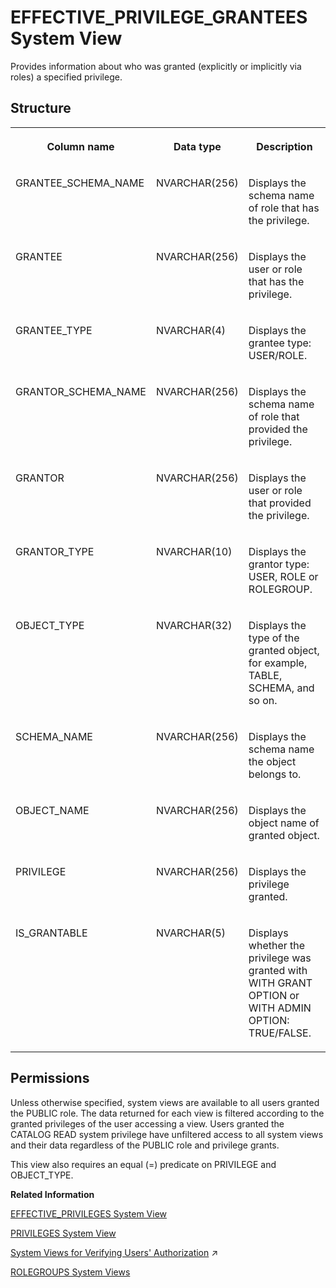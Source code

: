 <!-- loio2a8987c66cdf4baeb299de52eedf88c9 -->

# EFFECTIVE\_PRIVILEGE\_GRANTEES System View

Provides information about who was granted \(explicitly or implicitly via roles\) a specified privilege.



## Structure


<table>
<tr>
<th valign="top">

Column name

</th>
<th valign="top">

Data type

</th>
<th valign="top">

Description

</th>
</tr>
<tr>
<td valign="top">

GRANTEE\_SCHEMA\_NAME

</td>
<td valign="top">

NVARCHAR\(256\)

</td>
<td valign="top">

Displays the schema name of role that has the privilege.

</td>
</tr>
<tr>
<td valign="top">

GRANTEE

</td>
<td valign="top">

NVARCHAR\(256\)

</td>
<td valign="top">

Displays the user or role that has the privilege.

</td>
</tr>
<tr>
<td valign="top">

GRANTEE\_TYPE

</td>
<td valign="top">

NVARCHAR\(4\)

</td>
<td valign="top">

Displays the grantee type: USER/ROLE.

</td>
</tr>
<tr>
<td valign="top">

GRANTOR\_SCHEMA\_NAME

</td>
<td valign="top">

NVARCHAR\(256\)

</td>
<td valign="top">

Displays the schema name of role that provided the privilege.

</td>
</tr>
<tr>
<td valign="top">

GRANTOR

</td>
<td valign="top">

NVARCHAR\(256\)

</td>
<td valign="top">

Displays the user or role that provided the privilege.

</td>
</tr>
<tr>
<td valign="top">

GRANTOR\_TYPE

</td>
<td valign="top">

NVARCHAR\(10\)

</td>
<td valign="top">

Displays the grantor type: USER, ROLE or ROLEGROUP.

</td>
</tr>
<tr>
<td valign="top">

OBJECT\_TYPE

</td>
<td valign="top">

NVARCHAR\(32\)

</td>
<td valign="top">

Displays the type of the granted object, for example, TABLE, SCHEMA, and so on.

</td>
</tr>
<tr>
<td valign="top">

SCHEMA\_NAME

</td>
<td valign="top">

NVARCHAR\(256\)

</td>
<td valign="top">

Displays the schema name the object belongs to.

</td>
</tr>
<tr>
<td valign="top">

OBJECT\_NAME

</td>
<td valign="top">

NVARCHAR\(256\)

</td>
<td valign="top">

Displays the object name of granted object.

</td>
</tr>
<tr>
<td valign="top">

PRIVILEGE

</td>
<td valign="top">

NVARCHAR\(256\)

</td>
<td valign="top">

Displays the privilege granted.

</td>
</tr>
<tr>
<td valign="top">

IS\_GRANTABLE

</td>
<td valign="top">

NVARCHAR\(5\)

</td>
<td valign="top">

Displays whether the privilege was granted with WITH GRANT OPTION or WITH ADMIN OPTION: TRUE/FALSE.

</td>
</tr>
</table>



<a name="loio2a8987c66cdf4baeb299de52eedf88c9__section_jyc_vdk_h2b"/>

## Permissions

Unless otherwise specified, system views are available to all users granted the PUBLIC role. The data returned for each view is filtered according to the granted privileges of the user accessing a view. Users granted the CATALOG READ system privilege have unfiltered access to all system views and their data regardless of the PUBLIC role and privilege grants.

This view also requires an equal \(=\) predicate on PRIVILEGE and OBJECT\_TYPE.

**Related Information**  


[EFFECTIVE\_PRIVILEGES System View](effective-privileges-system-view-20a2f3e.md "Provides the privileges of the specified user.")

[PRIVILEGES System View](privileges-system-view-20cc29b.md "Provides information about available privileges.")

[System Views for Verifying Users' Authorization](https://help.sap.com/viewer/a1317de16a1e41a6b0ff81849d80713c/2024_3_QRC/en-US/ddae823e3b27477ea4c949607eebc435.html "You can query several system views to get detailed information about exactly which privileges and roles users have and how they come to have them. This can help you to understand why a user is authorized to perform particular actions, access particular data, or not.") :arrow_upper_right:

[ROLEGROUPS System Views](rolegroups-system-views-5e2b4b9.md "Shows available role groups.")

